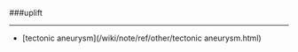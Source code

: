 ###uplift

------

<div id=archive_tags>
<ul>
<li>[tectonic aneurysm](/wiki/note/ref/other/tectonic aneurysm.html)</li> 
</ul>
</div>
